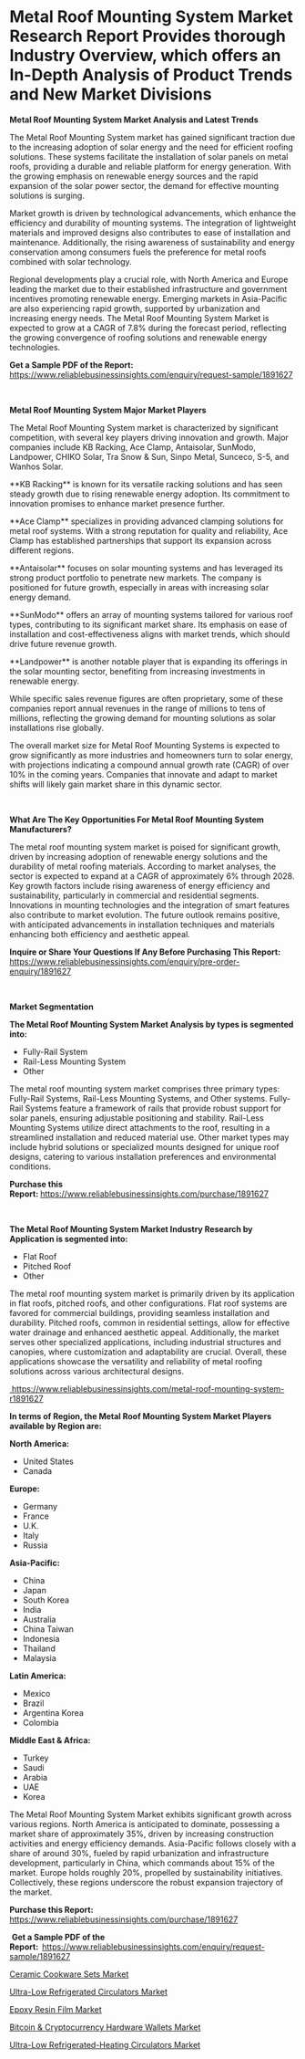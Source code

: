 <p><h1>Metal Roof Mounting System Market Research Report Provides thorough Industry Overview, which offers an In-Depth Analysis of Product Trends and New Market Divisions</h1></p><p><strong>Metal Roof Mounting System Market Analysis and Latest Trends</strong></p>
<p><p>The Metal Roof Mounting System market has gained significant traction due to the increasing adoption of solar energy and the need for efficient roofing solutions. These systems facilitate the installation of solar panels on metal roofs, providing a durable and reliable platform for energy generation. With the growing emphasis on renewable energy sources and the rapid expansion of the solar power sector, the demand for effective mounting solutions is surging.</p><p>Market growth is driven by technological advancements, which enhance the efficiency and durability of mounting systems. The integration of lightweight materials and improved designs also contributes to ease of installation and maintenance. Additionally, the rising awareness of sustainability and energy conservation among consumers fuels the preference for metal roofs combined with solar technology.</p><p>Regional developments play a crucial role, with North America and Europe leading the market due to their established infrastructure and government incentives promoting renewable energy. Emerging markets in Asia-Pacific are also experiencing rapid growth, supported by urbanization and increasing energy needs. The Metal Roof Mounting System Market is expected to grow at a CAGR of 7.8% during the forecast period, reflecting the growing convergence of roofing solutions and renewable energy technologies.</p></p>
<p><strong>Get a Sample PDF of the Report:&nbsp;</strong> <a href="https://www.reliablebusinessinsights.com/enquiry/request-sample/1891627?utm_campaign=102&utm_medium=2&utm_source=Github&utm_content=ia&utm_term=30102024&utm_id=metal-roof-mounting-system">https://www.reliablebusinessinsights.com/enquiry/request-sample/1891627</a></p>
<p>&nbsp;</p>
<p><strong>Metal Roof Mounting System Major Market Players</strong></p>
<p><p>The Metal Roof Mounting System market is characterized by significant competition, with several key players driving innovation and growth. Major companies include KB Racking, Ace Clamp, Antaisolar, SunModo, Landpower, CHIKO Solar, Tra Snow & Sun, Sinpo Metal, Sunceco, S-5, and Wanhos Solar.</p><p>**KB Racking** is known for its versatile racking solutions and has seen steady growth due to rising renewable energy adoption. Its commitment to innovation promises to enhance market presence further.</p><p>**Ace Clamp** specializes in providing advanced clamping solutions for metal roof systems. With a strong reputation for quality and reliability, Ace Clamp has established partnerships that support its expansion across different regions.</p><p>**Antaisolar** focuses on solar mounting systems and has leveraged its strong product portfolio to penetrate new markets. The company is positioned for future growth, especially in areas with increasing solar energy demand.</p><p>**SunModo** offers an array of mounting systems tailored for various roof types, contributing to its significant market share. Its emphasis on ease of installation and cost-effectiveness aligns with market trends, which should drive future revenue growth.</p><p>**Landpower** is another notable player that is expanding its offerings in the solar mounting sector, benefiting from increasing investments in renewable energy.</p><p>While specific sales revenue figures are often proprietary, some of these companies report annual revenues in the range of millions to tens of millions, reflecting the growing demand for mounting solutions as solar installations rise globally.</p><p>The overall market size for Metal Roof Mounting Systems is expected to grow significantly as more industries and homeowners turn to solar energy, with projections indicating a compound annual growth rate (CAGR) of over 10% in the coming years. Companies that innovate and adapt to market shifts will likely gain market share in this dynamic sector.</p></p>
<p>&nbsp;</p>
<p><strong>What Are The Key Opportunities For Metal Roof Mounting System Manufacturers?</strong></p>
<p><p>The metal roof mounting system market is poised for significant growth, driven by increasing adoption of renewable energy solutions and the durability of metal roofing materials. According to market analyses, the sector is expected to expand at a CAGR of approximately 6% through 2028. Key growth factors include rising awareness of energy efficiency and sustainability, particularly in commercial and residential segments. Innovations in mounting technologies and the integration of smart features also contribute to market evolution. The future outlook remains positive, with anticipated advancements in installation techniques and materials enhancing both efficiency and aesthetic appeal.</p></p>
<p><strong>Inquire or Share Your Questions If Any Before Purchasing This Report:</strong> <a href="https://www.reliablebusinessinsights.com/enquiry/pre-order-enquiry/1891627?utm_campaign=102&utm_medium=2&utm_source=Github&utm_content=ia&utm_term=30102024&utm_id=metal-roof-mounting-system">https://www.reliablebusinessinsights.com/enquiry/pre-order-enquiry/1891627</a></p>
<p>&nbsp;</p>
<p><strong>Market Segmentation</strong></p>
<p><strong>The Metal Roof Mounting System Market Analysis by types is segmented into:</strong></p>
<p><ul><li>Fully-Rail System</li><li>Rail-Less Mounting System</li><li>Other</li></ul></p>
<p><p>The metal roof mounting system market comprises three primary types: Fully-Rail Systems, Rail-Less Mounting Systems, and Other systems. Fully-Rail Systems feature a framework of rails that provide robust support for solar panels, ensuring adjustable positioning and stability. Rail-Less Mounting Systems utilize direct attachments to the roof, resulting in a streamlined installation and reduced material use. Other market types may include hybrid solutions or specialized mounts designed for unique roof designs, catering to various installation preferences and environmental conditions.</p></p>
<p><strong>Purchase this Report:&nbsp;</strong><a href="https://www.reliablebusinessinsights.com/purchase/1891627?utm_campaign=102&utm_medium=2&utm_source=Github&utm_content=ia&utm_term=30102024&utm_id=metal-roof-mounting-system">https://www.reliablebusinessinsights.com/purchase/1891627</a></p>
<p>&nbsp;</p>
<p><strong>The Metal Roof Mounting System Market Industry Research by Application is segmented into:</strong></p>
<p><ul><li>Flat Roof</li><li>Pitched Roof</li><li>Other</li></ul></p>
<p><p>The metal roof mounting system market is primarily driven by its application in flat roofs, pitched roofs, and other configurations. Flat roof systems are favored for commercial buildings, providing seamless installation and durability. Pitched roofs, common in residential settings, allow for effective water drainage and enhanced aesthetic appeal. Additionally, the market serves other specialized applications, including industrial structures and canopies, where customization and adaptability are crucial. Overall, these applications showcase the versatility and reliability of metal roofing solutions across various architectural designs.</p></p>
<p><a href="https://www.reliablebusinessinsights.com/metal-roof-mounting-system-r1891627?utm_campaign=102&utm_medium=2&utm_source=Github&utm_content=ia&utm_term=30102024&utm_id=metal-roof-mounting-system">&nbsp;https://www.reliablebusinessinsights.com/metal-roof-mounting-system-r1891627</a></p>
<p><strong>In terms of Region, the Metal Roof Mounting System Market Players available by Region are:</strong></p>
<p>
    <p> <strong> North America: </strong>
        <ul>
            <li>United States</li>
            <li>Canada</li>
        </ul>
        </p> 
    <p> <strong> Europe: </strong>
        <ul>
            <li>Germany</li>
            <li>France</li>
            <li>U.K.</li>
            <li>Italy</li>
            <li>Russia</li>
        </ul>
        </p> 
    <p> <strong> Asia-Pacific: </strong>
        <ul>
            <li>China</li>
            <li>Japan</li>
            <li>South Korea</li>
            <li>India</li>
            <li>Australia</li>
            <li>China Taiwan</li>
            <li>Indonesia</li>
            <li>Thailand</li>
            <li>Malaysia</li>
        </ul>
        </p> 
    <p> <strong> Latin America: </strong>
        <ul>
            <li>Mexico</li>
            <li>Brazil</li>
            <li>Argentina Korea</li>
            <li>Colombia</li>
        </ul>
        </p> 
    <p> <strong> Middle East & Africa: </strong>
        <ul>
            <li>Turkey</li>
            <li>Saudi</li>
            <li>Arabia</li>
            <li>UAE</li>
            <li>Korea</li>
        </ul>
    </p>
    </p>
<p><p>The Metal Roof Mounting System Market exhibits significant growth across various regions. North America is anticipated to dominate, possessing a market share of approximately 35%, driven by increasing construction activities and energy efficiency demands. Asia-Pacific follows closely with a share of around 30%, fueled by rapid urbanization and infrastructure development, particularly in China, which commands about 15% of the market. Europe holds roughly 20%, propelled by sustainability initiatives. Collectively, these regions underscore the robust expansion trajectory of the market.</p></p>
<p><strong>Purchase this Report: </strong><a href="https://www.reliablebusinessinsights.com/purchase/1891627?utm_campaign=102&utm_medium=2&utm_source=Github&utm_content=ia&utm_term=30102024&utm_id=metal-roof-mounting-system">https://www.reliablebusinessinsights.com/purchase/1891627</a></p>
<p>&nbsp;<strong>Get a Sample PDF of the Report:&nbsp;&nbsp;</strong><a href="https://www.reliablebusinessinsights.com/enquiry/request-sample/1891627?utm_campaign=102&utm_medium=2&utm_source=Github&utm_content=ia&utm_term=30102024&utm_id=metal-roof-mounting-system">https://www.reliablebusinessinsights.com/enquiry/request-sample/1891627</a></p>
<p><strong></strong></p>
<p><p><a href="https://www.linkedin.com/pulse/deep-dive-ceramic-cookware-sets-market-itstrends-segmentation-nmurc?utm_campaign=102&utm_medium=2&utm_source=Github&utm_content=ia&utm_term=30102024&utm_id=metal-roof-mounting-system">Ceramic Cookware Sets Market</a></p><p><a href="https://issuu.com/reportprime-2/docs/ultra-low-refrigerated-circulators-_9550be89245af4?utm_campaign=102&utm_medium=2&utm_source=Github&utm_content=ia&utm_term=30102024&utm_id=metal-roof-mounting-system">Ultra-Low Refrigerated Circulators Market</a></p><p><a href="https://www.linkedin.com/pulse/future-epoxy-resin-film-market-global-forecast-trends-2024-rcisf?utm_campaign=102&utm_medium=2&utm_source=Github&utm_content=ia&utm_term=30102024&utm_id=metal-roof-mounting-system">Epoxy Resin Film Market</a></p><p><a href="https://github.com/laurettae0ac/Market-Research-Report-List-1/blob/main/bitcoin-cryptocurrency-hardware-wallets-market.md?utm_campaign=102&utm_medium=2&utm_source=Github&utm_content=ia&utm_term=30102024&utm_id=metal-roof-mounting-system">Bitcoin & Cryptocurrency Hardware Wallets Market</a></p><p><a href="https://issuu.com/reportprime-2/docs/ultra-low-refrigerated-heating-circ_d5cb324b67c675?utm_campaign=102&utm_medium=2&utm_source=Github&utm_content=ia&utm_term=30102024&utm_id=metal-roof-mounting-system">Ultra-Low Refrigerated-Heating Circulators Market</a></p></p>